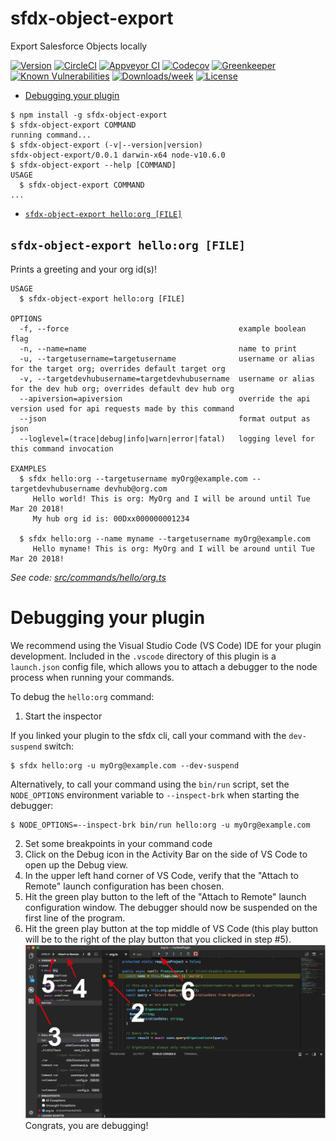 sfdx-object-export
==================

Export Salesforce Objects locally

[![Version](https://img.shields.io/npm/v/sfdx-object-export.svg)](https://npmjs.org/package/sfdx-object-export)
[![CircleCI](https://circleci.com/gh/https://github.com/JitendraZaa/sfdx-object-export/https://github.com/JitendraZaa/sfdx-object-export/tree/master.svg?style=shield)](https://circleci.com/gh/https://github.com/JitendraZaa/sfdx-object-export/https://github.com/JitendraZaa/sfdx-object-export/tree/master)
[![Appveyor CI](https://ci.appveyor.com/api/projects/status/github/https://github.com/JitendraZaa/sfdx-object-export/https://github.com/JitendraZaa/sfdx-object-export?branch=master&svg=true)](https://ci.appveyor.com/project/heroku/sfdx-object-export/branch/master)
[![Codecov](https://codecov.io/gh/https://github.com/JitendraZaa/sfdx-object-export/https://github.com/JitendraZaa/sfdx-object-export/branch/master/graph/badge.svg)](https://codecov.io/gh/https://github.com/JitendraZaa/sfdx-object-export/https://github.com/JitendraZaa/sfdx-object-export)
[![Greenkeeper](https://badges.greenkeeper.io/https://github.com/JitendraZaa/sfdx-object-export/https://github.com/JitendraZaa/sfdx-object-export.svg)](https://greenkeeper.io/)
[![Known Vulnerabilities](https://snyk.io/test/github/https://github.com/JitendraZaa/sfdx-object-export/https://github.com/JitendraZaa/sfdx-object-export/badge.svg)](https://snyk.io/test/github/https://github.com/JitendraZaa/sfdx-object-export/https://github.com/JitendraZaa/sfdx-object-export)
[![Downloads/week](https://img.shields.io/npm/dw/sfdx-object-export.svg)](https://npmjs.org/package/sfdx-object-export)
[![License](https://img.shields.io/npm/l/sfdx-object-export.svg)](https://github.com/https://github.com/JitendraZaa/sfdx-object-export/https://github.com/JitendraZaa/sfdx-object-export/blob/master/package.json)

<!-- toc -->
* [Debugging your plugin](#debugging-your-plugin)
<!-- tocstop -->
<!-- install -->
<!-- usage -->
```sh-session
$ npm install -g sfdx-object-export
$ sfdx-object-export COMMAND
running command...
$ sfdx-object-export (-v|--version|version)
sfdx-object-export/0.0.1 darwin-x64 node-v10.6.0
$ sfdx-object-export --help [COMMAND]
USAGE
  $ sfdx-object-export COMMAND
...
```
<!-- usagestop -->
<!-- commands -->
* [`sfdx-object-export hello:org [FILE]`](#sfdx-object-export-helloorg-file)

## `sfdx-object-export hello:org [FILE]`

Prints a greeting and your org id(s)!

```
USAGE
  $ sfdx-object-export hello:org [FILE]

OPTIONS
  -f, --force                                      example boolean flag
  -n, --name=name                                  name to print
  -u, --targetusername=targetusername              username or alias for the target org; overrides default target org
  -v, --targetdevhubusername=targetdevhubusername  username or alias for the dev hub org; overrides default dev hub org
  --apiversion=apiversion                          override the api version used for api requests made by this command
  --json                                           format output as json
  --loglevel=(trace|debug|info|warn|error|fatal)   logging level for this command invocation

EXAMPLES
  $ sfdx hello:org --targetusername myOrg@example.com --targetdevhubusername devhub@org.com
     Hello world! This is org: MyOrg and I will be around until Tue Mar 20 2018!
     My hub org id is: 00Dxx000000001234
  
  $ sfdx hello:org --name myname --targetusername myOrg@example.com
     Hello myname! This is org: MyOrg and I will be around until Tue Mar 20 2018!
```

_See code: [src/commands/hello/org.ts](https://github.com/JitendraZaa/sfdx-object-export/https://github.com/JitendraZaa/sfdx-object-export/blob/v0.0.1/src/commands/hello/org.ts)_
<!-- commandsstop -->
<!-- debugging-your-plugin -->
# Debugging your plugin
We recommend using the Visual Studio Code (VS Code) IDE for your plugin development. Included in the `.vscode` directory of this plugin is a `launch.json` config file, which allows you to attach a debugger to the node process when running your commands.

To debug the `hello:org` command: 
1. Start the inspector
  
If you linked your plugin to the sfdx cli, call your command with the `dev-suspend` switch: 
```sh-session
$ sfdx hello:org -u myOrg@example.com --dev-suspend
```
  
Alternatively, to call your command using the `bin/run` script, set the `NODE_OPTIONS` environment variable to `--inspect-brk` when starting the debugger:
```sh-session
$ NODE_OPTIONS=--inspect-brk bin/run hello:org -u myOrg@example.com
```

2. Set some breakpoints in your command code
3. Click on the Debug icon in the Activity Bar on the side of VS Code to open up the Debug view.
4. In the upper left hand corner of VS Code, verify that the "Attach to Remote" launch configuration has been chosen.
5. Hit the green play button to the left of the "Attach to Remote" launch configuration window. The debugger should now be suspended on the first line of the program. 
6. Hit the green play button at the top middle of VS Code (this play button will be to the right of the play button that you clicked in step #5).
<br><img src=".images/vscodeScreenshot.png" width="480" height="278"><br>
Congrats, you are debugging!
